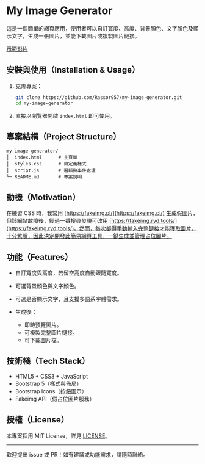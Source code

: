 # My Image Generator

這是一個簡單的網頁應用，使用者可以自訂寬度、高度、背景顏色、文字顏色及顯示文字，生成一張圖片，並能下載圖片或複製圖片鏈接。

[示範影片](https://youtu.be/watch?v=sF7oJfnBGxM)


## 安裝與使用（Installation & Usage）

1. 克隆專案：

   ```bash
   git clone https://github.com/Rassor957/my-image-generator.git
   cd my-image-generator
   ```
2. 直接以瀏覽器開啟 `index.html` 即可使用。

## 專案結構（Project Structure）

```
my-image-generator/
│  index.html      # 主頁面
│  styles.css      # 自定義樣式
│  script.js       # 邏輯與事件處理
└─ README.md       # 專案說明
```

## 動機（Motivation）

在練習 CSS 時，我常用 [https://fakeimg.pl/](https://fakeimg.pl/) 生成假圖片，但該網站故障後，經過一番搜尋發現可改用 [https://fakeimg.ryd.tools/](https://fakeimg.ryd.tools/)。然而，每次都得手動輸入完整鏈接才能獲取圖片，十分繁瑣，因此決定開發此簡易網頁工具，一鍵生成並管理占位圖片。

## 功能（Features）

* 自訂寬度與高度，若留空高度自動跟隨寬度。
* 可選背景顏色與文字顏色。
* 可選是否顯示文字，且支援多語系字體需求。
* 生成後：

  * 即時預覽圖片。
  * 可複製完整圖片鏈接。
  * 可下載圖片檔。

## 技術棧（Tech Stack）

* HTML5 + CSS3 + JavaScript
* Bootstrap 5（樣式與佈局）
* Bootstrap Icons（按鈕圖示）
* Fakeimg API（假占位圖片服務）

## 授權（License）

本專案採用 MIT License，詳見 [LICENSE](LICENSE)。

---

歡迎提出 issue 或 PR！如有建議或功能需求，請隨時聯絡。
